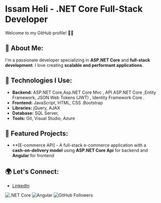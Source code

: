 # Issam Heli - .NET Core Full-Stack Developer

Welcome to my GitHub profile! 👨‍💻

## 🚀 About Me:
I'm a passionate developer specializing in **ASP.NET Core** and **full-stack development**. I love creating **scalable and performant applications**.

## 🔧 Technologies I Use:
- **Backend:** ASP.NET Core,Asp.NET Core Mvc ,  API ASP.NET Core  ,Entity Framework, JSON Web Tokens (JWT) , Identity Framework Core .
- **Frontend:** JavaScript, HTML, CSS .Bootstrap
- **Libraries:** jQuery, AJAX
- **Database:** SQL Server,
- **Tools:** Git, Visual Studio, Azure

## 🌟 Featured Projects:
- **[E-commerce API] - A full-stack e-commerce application with a **cash-on-delivery model** using **ASP.NET Core Api** for backend and  **Angular** for frontend

## 🌍 Let's Connect:
- [LinkedIn](https://www.linkedin.com/in/issam-heli-534689244/)

![.NET Core](https://img.shields.io/badge/.NET_Core-8.0-blue)
![Angular](https://img.shields.io/badge/Angular-12-red)
![GitHub Followers](https://img.shields.io/github/followers/issamheli?style=social)
